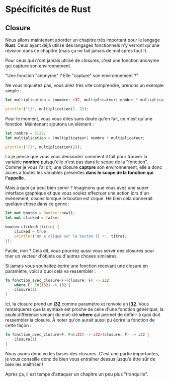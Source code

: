 # Spécificités de Rust
## Closure

Nous allons maintenant aborder un chapitre très important pour le langage __Rust__. Ceux ayant déjà utilisé des langages fonctionnels n'y verront qu'une révision dans ce chapitre (mais ça ne fait jamais de mal après tout !).

Pour ceux qui n'ont jamais utilisé de closures, c'est une fonction anonyme qui capture son environnement.

"Une fonction "anonyme" ? Elle "capture" son environnement ?"

Ne vous inquiétez pas, vous allez très vite comprendre, prenons un exemple simple :

```Rust
let multiplication = |nombre: i32, multiplicateur| nombre * multiplicateur;

println!("{}", multiplication(2, 2));
```

Pour le moment, vous vous dites sans doute qu'en fait, ce n'est qu'une fonction. Maintenant ajoutons un élément :

```Rust
let nombre = 2i32;
let multiplication = |multiplicateur| nombre * multiplicateur;

println!("{}", multiplication(2));
```

Là je pense que vous vous demandez comment il fait pour trouver la variable __nombre__ puisqu'elle n'est pas dans le scope de la "fonction". Comme je vous l'ai dit, une closure __capture__ son environnement, elle a donc accès à toutes les variables présentes __dans le scope de la fonction qui l'appelle__.

Mais à quoi ça peut bien servir ? Imaginons que vous avez une super interface graphique et que vous voulez effectuer une action lors d'un événement, disons lorsque le bouton est cliqué. Hé bien cela donnerait quelque chose dans ce genre :

```Rust
let mut bouton = Bouton::new();
let mut clicked = false;

bouton.clicked(|titre| {
    clicked = true;
    println!("On a cliqué sur le bouton {} !", titre);
});
```

Facile, non ? Cela dit, vous pourriez aussi vous servir des closures pour trier un vecteur d'objets ou d'autres choses similaires.

Si jamais vous souhaitez écrire une fonction recevant une closure en paramètre, voici à quoi cela va ressembler :

```Rust
fn fonction_avec_closure<F>(closure: F) -> i32
    where F: Fn(i32) -> i32 {
    closure(1)
}
```

Ici, la closure prend un [__i32__] comme paramètre et renvoie un [__i32__]. Vous remarquerez que la syntaxe est proche de celle d'une fonction générique, la seule différence venant du mot-clé __where__ qui permet de définir à quoi doit ressembler la closure. À noter qu'on aurait aussi pu écrire la fonction de cette façon :

```Rust
fn fonction_avec_closure<F: Fn(i32) -> i32>(closure: F) -> i32 {
    closure(1)
}

```

Nous avons donc vu les bases des closures. C'est une partie importantes, je vous conseille donc de bien vous entraîner dessus jusqu'à être sûr de bien les maîtriser !

Après ça, il est temps d'attaquer un chapitre un peu plus "tranquille".

[__i32__]: https://doc.rust-lang.org/stable/std/primitive.i32.html
